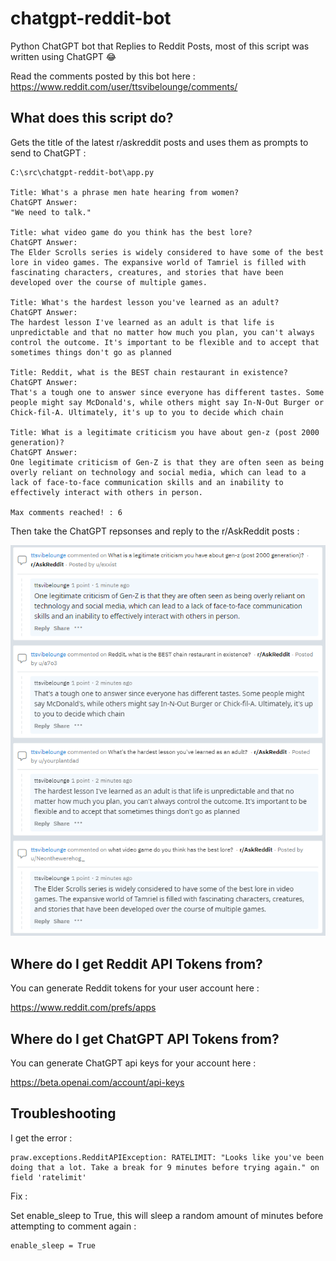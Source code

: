 # chatgpt-reddit-bot
Python ChatGPT bot that Replies to Reddit Posts, most of this script was written using ChatGPT 😂

Read the comments posted by this bot here :
<https://www.reddit.com/user/ttsvibelounge/comments/>

## What does this script do?

Gets the title of the latest r/askreddit posts and uses them as prompts to send to ChatGPT :

```
C:\src\chatgpt-reddit-bot\app.py

Title: What's a phrase men hate hearing from women?
ChatGPT Answer:
"We need to talk."

Title: what video game do you think has the best lore?
ChatGPT Answer:
The Elder Scrolls series is widely considered to have some of the best lore in video games. The expansive world of Tamriel is filled with fascinating characters, creatures, and stories that have been developed over the course of multiple games.

Title: What's the hardest lesson you've learned as an adult?
ChatGPT Answer:
The hardest lesson I've learned as an adult is that life is unpredictable and that no matter how much you plan, you can't always control the outcome. It's important to be flexible and to accept that sometimes things don't go as planned

Title: Reddit, what is the BEST chain restaurant in existence?
ChatGPT Answer:
That's a tough one to answer since everyone has different tastes. Some people might say McDonald's, while others might say In-N-Out Burger or Chick-fil-A. Ultimately, it's up to you to decide which chain

Title: What is a legitimate criticism you have about gen-z (post 2000 generation)?
ChatGPT Answer:
One legitimate criticism of Gen-Z is that they are often seen as being overly reliant on technology and social media, which can lead to a lack of face-to-face communication skills and an inability to effectively interact with others in person.

Max comments reached! : 6
```

Then take the ChatGPT repsonses and reply to the r/AskReddit posts :

![](comments.png)


## Where do I get Reddit API Tokens from?

You can generate Reddit tokens for your user account here :

https://www.reddit.com/prefs/apps

## Where do I get ChatGPT API Tokens from?

You can generate ChatGPT api keys for your account here :

https://beta.openai.com/account/api-keys


## Troubleshooting

I get the error :

```
praw.exceptions.RedditAPIException: RATELIMIT: "Looks like you've been doing that a lot. Take a break for 9 minutes before trying again." on field 'ratelimit'
```

Fix :

Set enable_sleep to True, this will sleep a random amount of minutes before attempting to comment again :

```
enable_sleep = True
```
